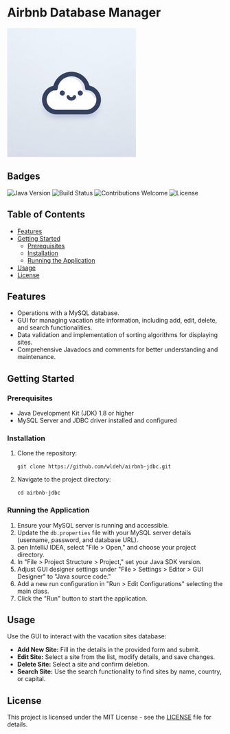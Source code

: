 # Airbnb Database Manager

<img src="repo.jpg" alt="Project Logo" width="300" height="300"/>

## Badges

![Java Version](https://img.shields.io/badge/java-v1.8+-blue.svg)
![Build Status](https://img.shields.io/badge/build-passing-brightgreen.svg)
![Contributions Welcome](https://img.shields.io/badge/contributions-welcome-orange.svg)
![License](https://img.shields.io/badge/license-MIT-green.svg)

## Table of Contents

- [Features](#features)
- [Getting Started](#getting-started)
  - [Prerequisites](#prerequisites)
  - [Installation](#installation)
  - [Running the Application](#running-the-application)
- [Usage](#usage)
- [License](#license)

## Features

- Operations with a MySQL database.
- GUI for managing vacation site information, including add, edit, delete, and search functionalities.
- Data validation and implementation of sorting algorithms for displaying sites.
- Comprehensive Javadocs and comments for better understanding and maintenance.

## Getting Started

### Prerequisites

- Java Development Kit (JDK) 1.8 or higher
- MySQL Server and JDBC driver installed and configured

### Installation

1. Clone the repository:
   ```
   git clone https://github.com/wldeh/airbnb-jdbc.git
   ```
2. Navigate to the project directory:
   ```
   cd airbnb-jdbc
   ```

### Running the Application

1. Ensure your MySQL server is running and accessible.
2. Update the `db.properties` file with your MySQL server details (username, password, and database URL).
1. pen IntelliJ IDEA, select "File > Open," and choose your project directory.
2. In "File > Project Structure > Project," set your Java SDK version.
3. Adjust GUI designer settings under "File > Settings > Editor > GUI Designer" to "Java source code."
4. Add a new run configuration in "Run > Edit Configurations" selecting the main class.
5. Click the "Run" button to start the application.

## Usage

Use the GUI to interact with the vacation sites database:
- **Add New Site:** Fill in the details in the provided form and submit.
- **Edit Site:** Select a site from the list, modify details, and save changes.
- **Delete Site:** Select a site and confirm deletion.
- **Search Site:** Use the search functionality to find sites by name, country, or capital.

## License

This project is licensed under the MIT License - see the [LICENSE](LICENSE) file for details.
